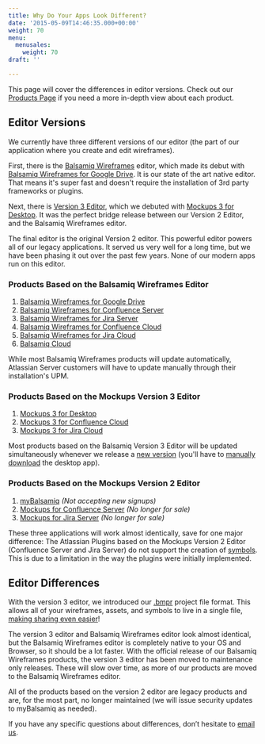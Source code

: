 ```yaml
---
title: Why Do Your Apps Look Different?
date: '2015-05-09T14:46:35.000+00:00'
weight: 70
menu:
  menusales:
    weight: 70
draft: ''

---
```


This page will cover the differences in editor versions. Check out our [Products Page](https://balsamiq.com/products/) if you need a more in-depth view about each product.

## Editor Versions

We currently have three different versions of our editor (the part of our application where you create and edit wireframes).

First, there is the [Balsamiq Wireframes](https://docs.balsamiq.com/cloud/intro/) editor, which made its debut with [Balsamiq Wireframes for Google Drive](https://balsamiq.com/products/mockups/plugins/). It is our state of the art native editor. That means it's super fast and doesn't require the installation of 3rd party frameworks or plugins.

Next, there is [Version 3 Editor](https://docs.balsamiq.com/desktop/intro/), which we debuted with [Mockups 3 for Desktop](https://docs.balsamiq.com/desktop/). It was the perfect bridge release between our Version 2 Editor, and the Balsamiq Wireframes editor.

The final editor is the original Version 2 editor. This powerful editor powers all of our legacy applications. It served us very well for a long time, but we have been phasing it out over the past few years. None of our modern apps run on this editor.

### Products Based on the Balsamiq Wireframes Editor

1. [Balsamiq Wireframes for Google Drive](https://docs.balsamiq.com/google-drive/wireframes)
2. [Balsamiq Wireframes for Confluence Server](https://docs.balsamiq.com/confluence/server/wireframes)
3. [Balsamiq Wireframes for Jira Server](https://docs.balsamiq.com/jira/server/wireframes)
4. [Balsamiq Wireframes for Confluence Cloud](https://docs.balsamiq.com/confluence/cloud/wireframes)
5. [Balsamiq Wireframes for Jira Cloud](https://docs.balsamiq.com/jira/cloud/wireframes)
6. [Balsamiq Cloud](https://docs.balsamiq.com/cloud/)

While most Balsamiq Wireframes products will update automatically, Atlassian Server customers will have to update manually through their installation's UPM.

### Products Based on the Mockups Version 3 Editor

1. [Mockups 3 for Desktop](https://docs.balsamiq.com/desktop/)
2. [Mockups 3 for Confluence Cloud](https://docs.balsamiq.com/confluence/cloud/mockups3/)
3. [Mockups 3 for Jira Cloud](https://docs.balsamiq.com/jira/cloud/mockups3/)

Most products based on the Balsamiq Version 3 Editor will be updated simultaneously whenever we release a [new version](https://blog.balsamiq.com/category/release-notes/) (you'll have to [manually download](https://balsamiq.com/download) the desktop app).

### Products Based on the Mockups Version 2 Editor

1. [myBalsamiq](https://docs.balsamiq.com/mybalsamiq/) *(Not accepting new signups)*
2. [Mockups for Confluence Server](https://docs.balsamiq.com/confluence/server/mockups2/) *(No longer for sale)*
3. [Mockups for Jira Server](https://docs.balsamiq.com/jira/server/mockups2/) *(No longer for sale)*

These three applications will work almost identically, save for one major difference: The Atlassian Plugins based on the Mockups Version 2 Editor (Confluence Server and Jira Server) do not support the creation of [symbols](https://docs.balsamiq.com/mybalsamiq/symbols/). This is due to a limitation in the way the plugins were initially implemented.

## Editor Differences

With the version 3 editor, we introduced our [.bmpr](/resources/bmpr-format/) project file format. This allows all of your wireframes, assets, and symbols to live in a single file, [making sharing even easier](/desktop/sharing/)!

The version 3 editor and Balsamiq Wireframes editor look almost identical, but the Balsamiq Wireframes editor is completely native to your OS and Browser, so it should be a lot faster. With the official release of our Balsamiq Wireframes products, the version 3 editor has been moved to maintenance only releases. These will slow over time, as more of our products are moved to the Balsamiq Wireframes editor.

All of the products based on the version 2 editor are legacy products and are, for the most part, no longer maintained (we will issue security updates to myBalsamiq as needed).

If you have any specific questions about differences, don’t hesitate to [email us](mailto:support@balsamiq.com).
